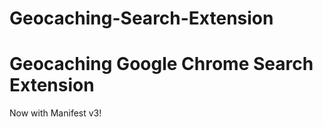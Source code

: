 Geocaching-Search-Extension
===========================

# Geocaching Google Chrome Search Extension

Now with Manifest v3!